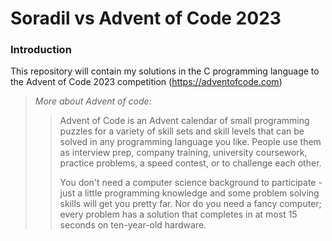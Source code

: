 # Soradil vs Advent of Code 2023

### Introduction
This repository will contain my solutions in the C programming language to the Advent of Code 2023 competition (https://adventofcode.com)

> *More about Advent of code:*
> > Advent of Code is an Advent calendar of small programming puzzles for a variety of skill sets and skill levels that can be solved in any programming language you like.
> > People use them as interview prep, company training, university coursework, practice problems, a speed contest, or to challenge each other.
> >
> > You don't need a computer science background to participate - just a little programming knowledge and some problem solving skills will get you pretty far.
> > Nor do you need a fancy computer; every problem has a solution that completes in at most 15 seconds on ten-year-old hardware.
